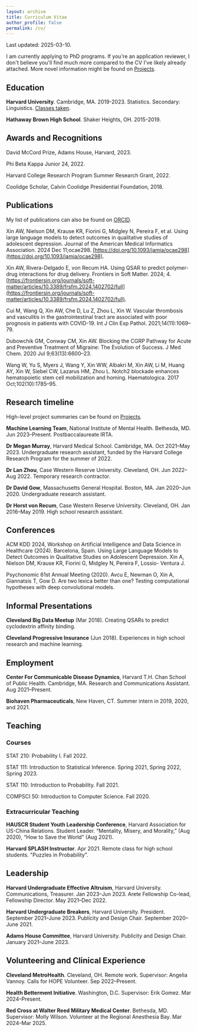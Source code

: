 ```yaml
---
layout: archive
title: Curriculum Vitae
author_profile: false
permalink: /cv/
---
```


Last updated: 2025-03-10. 

I am currently applying to PhD programs. If you're an application reviewer, I don't believe you'll find much more compared to the CV I've likely already attached. More novel information might be found on [Projects](/projects/). 

## Education

**Harvard University**. Cambridge, MA. 2019-2023. Statistics. Secondary: Linguistics. [Classes taken](classes.html).

**Hathaway Brown High School**. Shaker Heights, OH. 2015-2019. 

## Awards and Recognitions

David McCord Prize, Adams House, Harvard, 2023.

Phi Beta Kappa Junior 24, 2022.

Harvard College Research Program Summer Research Grant, 2022.

Coolidge Scholar, Calvin Coolidge Presidential Foundation, 2018.

## Publications

My list of publications can also be found on [ORCID](https://orcid.org/0000-0002-7954-8049).

Xin AW, Nielson DM, Krause KR, Fiorini G, Midgley N, Pereira F, et al. Using large language models to detect outcomes in qualitative studies of adolescent depression. Journal of the American Medical Informatics Association. 2024 Dec 11;ocae298. [https://doi.org/10.1093/jamia/ocae298](https://doi.org/10.1093/jamia/ocae298).

Xin AW, Rivera-Delgado E, von Recum HA. Using QSAR to predict polymer-drug interactions for drug delivery. Frontiers in Soft Matter. 2024; 4. [https://frontiersin.org/journals/soft-matter/articles/10.3389/frsfm.2024.1402702/full](https://frontiersin.org/journals/soft-matter/articles/10.3389/frsfm.2024.1402702/full).

Cui M, Wang Q, Xin AW, Che D, Lu Z, Zhou L, Xin W. Vascular thrombosis and vasculitis in the gastrointestinal tract are associated with poor prognosis in patients with COVID-19. Int J Clin Exp Pathol. 2021;14(11):1069–79.

Dubowchik GM, Conway CM, Xin AW. Blocking the CGRP Pathway for Acute and Preventive Treatment of Migraine: The Evolution of Success. J Med Chem. 2020 Jul 9;63(13):6600–23.

Wang W, Yu S, Myers J, Wang Y, Xin WW, Albakri M, Xin AW, Li M, Huang AY, Xin W, Siebel CW, Lazarus HM, Zhou L. Notch2 blockade enhances hematopoietic stem cell mobilization and homing. Haematologica. 2017 Oct;102(10):1785–95.

## Research timeline

High-level project summaries can be found on [Projects](projects.html).

**Machine Learning Team**, National Institute of Mental Health. Bethesda, MD. Jun 2023–Present. Postbaccalaureate IRTA. 

**Dr Megan Murray**, Harvard Medical School. Cambridge, MA. Oct 2021–May 2023. Undergraduate research assistant, funded by the Harvard College Research Program for the summer of 2022.

**Dr Lan Zhou**, Case Western Reserve University. Cleveland, OH. Jun 2022–Aug 2022. Temporary research contractor. 

**Dr David Gow**, Massachusetts General Hospital. Boston, MA. Jan 2020–Jun 2020. Undergraduate research assistant. 

**Dr Horst von Recum**, Case Western Reserve University. Cleveland, OH. Jan 2016–May 2019. High school research assistant. 

## Conferences

ACM KDD 2024, Workshop on Artificial Intelligence and Data Science in Healthcare (2024). Barcelona, Spain. Using Large Language Models to Detect Outcomes in Qualitative Studies on Adolescent Depression. Xin A, Nielson DM, Krause KR, Fiorini G, Midgley N, Pereira F, Lossio- Ventura J.

Psychonomic 61st Annual Meeting (2020). Avcu E, Newman O, Xin A, Giannatsis T, Gow D. Are two lexica better than one? Testing computational hypotheses with deep convolutional models.

## Informal Presentations 

**Cleveland Big Data Meetup** (Mar 2018). Creating QSARs to predict cyclodextrin affinity binding. 

**Cleveland Progressive Insurance** (Jun 2018). Experiences in high school research and machine learning.

## Employment

**Center For Communicable Disease Dynamics**, Harvard T.H. Chan School of Public Health. Cambridge, MA. Research and Communications Assistant. Aug 2021–Present.

**Biohaven Pharmaceuticals**, New Haven, CT. Summer intern in 2019, 2020, and 2021. 
## Teaching 

### Courses

STAT 210: Probability I. Fall 2022. 

STAT 111: Introduction to Statistical Inference. Spring 2021, Spring 2022, Spring 2023.

STAT 110: Introduction to Probability. Fall 2021.

COMPSCI 50: Introduction to Computer Science. Fall 2020.

### Extracurricular Teaching

**HAUSCR Student Youth Leadership Conference**, Harvard Association for US-China Relations. Student Leader. “Mentality, Misery, and Morality,” (Aug 2020), “How to Save the World” (Aug 2021).

**Harvard SPLASH Instructor**. Apr 2021. Remote class for high school students. "Puzzles in Probability".

## Leadership

**Harvard Undergraduate Effective Altruism**, Harvard University. Communications, Treasurer. Jan 2023–Jun 2023. Arete Fellowship Co-lead, Fellowship Director. May 2021–Dec 2022.

**Harvard Undergraduate Breakers**, Harvard University. President. September 2021–June 2023. Publicity and Design Chair. September 2020–June 2021.

**Adams House Committee**, Harvard University. Publicity and Design Chair. January 2021–June 2023.

## Volunteering and Clinical Experience

**Cleveland MetroHealth**. Cleveland, OH. Remote work. Supervisor: Angelia Vannoy. Calls for HOPE Volunteer. Sep 2022–Present.

**Health Betterment Initiative**. Washington, D.C. Supervisor: Erik Gomez. Mar 2024–Present.

**Red Cross at Walter Reed Military Medical Center**. Bethesda, MD. Supervisor: Molly Wilson. Volunteer at the Regional Anesthesia Bay. Mar 2024–Mar 2025.